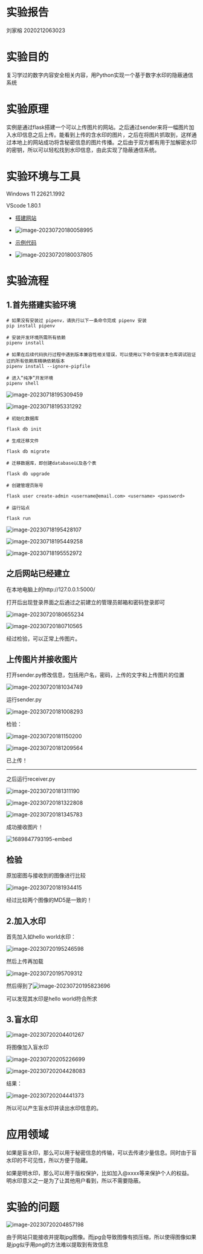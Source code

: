 # 实验报告

刘家榕 2020212063023

# 实验目的

复习学过的数字内容安全相关内容，用Python实现一个基于数字水印的隐蔽通信系统

# 实验原理

实例是通过flask搭建一个可以上传图片的网站。之后通过sender来将一幅图片加入水印信息之后上传。能看到上传的含水印的图片，之后在将图片抓取到，这样通过本地上的网站成功将含秘密信息的图片传播。之后由于双方都有用于加解密水印的密钥，所以可以轻松找到水印信息，由此实现了隐蔽通信系统。

# 实验环境与工具

Windows 11 22621.1992

VScode 1.80.1



* [搭建网站](https://github.com/anjingcuc/covert_communication)
* ![image-20230720180058995](image-20230720180058995.png)

* [示例代码](https://github.com/anjingcuc/covert_communication)
* ![image-20230720180037805](image-20230720180037805.png)



# 实验流程

## 1.首先搭建实验环境

```
# 如果没有安装过 pipenv，请执行以下一条命令完成 pipenv 安装
pip install pipenv

# 安装开发环境所需所有依赖
pipenv install

# 如果在后续代码执行过程中遇到版本兼容性相关错误，可以使用以下命令安装本仓库调试验证过的所有依赖库精确依赖版本
pipenv install --ignore-pipfile

# 进入“纯净”开发环境
pipenv shell
```

![image-20230718195309459](image-20230718195309459.png)

![image-20230718195331292](image-20230718195331292.png)

```
# 初始化数据库

flask db init

# 生成迁移文件

flask db migrate

# 迁移数据库，即创建database以及各个表

flask db upgrade

# 创建管理员账号

flask user create-admin <username@email.com> <username> <password>

# 运行站点

flask run
```

![image-20230718195428107](image-20230718195428107.png)

![image-20230718195449258](image-20230718195449258.png)

![image-20230718195552972](image-20230718195552972.png)

## 之后网站已经建立

在本地电脑上的http://127.0.0.1:5000/

打开后出现登录界面之后通过之前建立的管理员邮箱和密码登录即可

![image-20230720180655234](image-20230720180655234.png)

![image-20230720180710565](image-20230720180710565.png)

经过检验，可以正常上传图片。

## 上传图片并接收图片

打开sender.py修改信息，包括用户名，密码，上传的文字和上传图片的位置

![image-20230720181034749](image-20230720181034749.png)

运行sender.py

![image-20230720181008293](image-20230720181008293.png)

检验：

![image-20230720181150200](image-20230720181150200.png)

![image-20230720181209564](image-20230720181209564.png)

已上传！

-----

之后运行receiver.py

![image-20230720181311190](image-20230720181311190.png)

![image-20230720181322808](image-20230720181322808.png)

![image-20230720181345783](image-20230720181345783.png)



成功接收图片！

![1689847793195-embed](1689847793195-embed.jpg)

## 检验

原加密图与接收到的图像进行比较

![image-20230720181934415](image-20230720181934415.png)

经过比较两个图像的MD5是一致的！

## 2.加入水印

首先加入如hello world水印：

![image-20230720195246598](image-20230720195246598.png)

然后上传再加载

![image-20230720195709312](image-20230720195709312.png)

然后得到了![image-20230720195823696](image-20230720195823696.png)

可以发现其水印是hello world符合所求

## 3.盲水印

![image-20230720204401267](image-20230720204401267.png)

将图像加入盲水印

![image-20230720205226699](image-20230720205226699.png)



![image-20230720204428083](image-20230720204428083.png)

结果：

![image-20230720204441373](image-20230720204441373.png)

所以可以产生盲水印并读出水印信息的。

# 应用领域

如果是盲水印，那么可以用于秘密信息的传输，可以去传递少量信息。同时由于盲水印的不可见性，所以方便于隐藏。



如果是明水印，那么可以用于版权保护，比如加入@xxxx等来保护个人的权益。明水印意义之一是为了让其他用户看到，所以不需要隐蔽。

# 实验的问题

![image-20230720204857198](image-20230720204857198.png)



由于网站只能接收并提取jpg图像。而jpg会导致图像有损压缩，所以使得图像如果是jpg似乎用png的方法难以提取到有效信息

